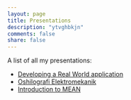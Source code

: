 ```yaml
---
layout: page
title: Presentations
description: "ytvghbkjn"
comments: false
share: false
---  
```


A list of all my presentations:
<ul>
	<li><a href="/presentations/real-world-webapp/">Developing a Real World application</a></li>
	<li><a href="/presentations/oshilografi-elektromekanik">Oshilografi Elektromekanik</a></li>
	<li><a href="/presentations/intro-to-mean/">Introduction to MEAN</a></li>
</ul>	

